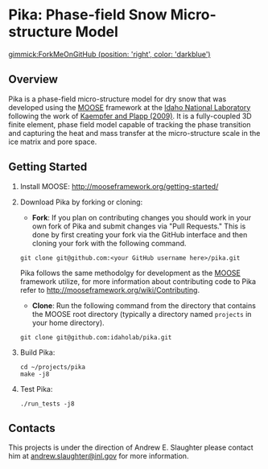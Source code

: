 # Pika: Phase-field Snow Micro-structure Model

[gimmick:ForkMeOnGitHub (position: 'right', color: 'darkblue') ](http://www.github.com/idaholab/pika)

## Overview
Pika is a phase-field micro-structure model for dry snow that was developed using the [MOOSE](https://www.mooseframework.org) framework at the [Idaho National Laboratory](https://www.inl.gov) following the work of [Kaempfer and Plapp (2009)](http://journals.aps.org/pre/abstract/10.1103/PhysRevE.79.031502). It is a fully-coupled 3D finite element, phase field model capable of tracking the phase transition and capturing the heat and mass transfer at the micro-structure scale in the ice matrix and pore space.

## Getting Started
1. Install MOOSE: http://mooseframework.org/getting-started/
2. Download Pika by forking or cloning:
    * **Fork**: If you plan on contributing changes you should work in your own fork of Pika and submit changes via "Pull Requests." This is done by first creating your fork via the GitHub interface and then cloning your fork with the following command.
    ```
    git clone git@github.com:<your GitHub username here>/pika.git
    ```
    Pika follows the same methodolgy for development as the [MOOSE](https://www.mooseframework.org) framework utilize, for more information about contributing code to Pika refer to http://mooseframework.org/wiki/Contributing.
    * **Clone**: Run the following command from the directory that contains the MOOSE root directory (typically a directory named ```projects``` in your home directory).
    ```
    git clone git@github.com:idaholab/pika.git
    ```
3. Build Pika:

   ```
   cd ~/projects/pika
   make -j8
   ```
4. Test Pika:

    ```
    ./run_tests -j8
    ```

## Contacts
This projects is under the direction of Andrew E. Slaughter please contact him at andrew.slaughter@inl.gov for more information.
